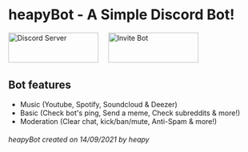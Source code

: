 # heapyBot - A Simple Discord Bot!

<a href="https://dsc.gg/heapybot" target="_blank"><img src="https://i.imgur.com/D9oIoeC.png" alt="Discord Server" width="180" height="60"></a> &nbsp; &nbsp; <a href="https://discord.com/api/oauth2/authorize?client_id=887384789483679744&permissions=8&scope=bot" target="_blank"><img src="https://i.imgur.com/dbg8rCS.png" alt="Invite Bot" width="180" height="60"></a>  
  
## Bot features  
 - Music (Youtube, Spotify, Soundcloud & Deezer)  
 - Basic (Check bot's ping, Send a meme, Check subreddits & more!)  
 - Moderation (Clear chat, kick/ban/mute, Anti-Spam & more!)

###### *heapyBot created on 14/09/2021 by heapy*
